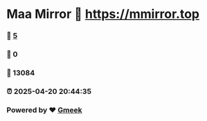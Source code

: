 # Maa Mirror :link: https://mmirror.top 
### :page_facing_up: [5](https://mmirror.top/tag.html) 
### :speech_balloon: 0 
### :hibiscus: 13084 
### :alarm_clock: 2025-04-20 20:44:35 
### Powered by :heart: [Gmeek](https://github.com/Meekdai/Gmeek)
